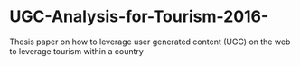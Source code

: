 # UGC-Analysis-for-Tourism-2016-
Thesis paper on how to leverage user generated content (UGC) on the web to leverage tourism within a country
